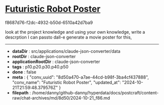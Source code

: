 # [Futuristic Robot Poster](https://claude.ai/chat/8d50a470-a7ae-44cd-b98f-3ba4cf437888)

f8687d76-f2dc-4932-b50d-6510a42d7ba9

look at the project knowledge and using your own knowledge, write a descrption I can passto dall-e  generate a movie poster for this,

---

* **dataDir** : src/applications/claude-json-converter/data
* **rootDir** : claude-json-converter
* **applicationRootDir** : claude-json-converter
* **tags** : p10.p20.p30.p40.p50
* **done** : false
* **meta** : {
  "conv_uuid": "8d50a470-a7ae-44cd-b98f-3ba4cf437888",
  "conv_name": "Futuristic Robot Poster",
  "updated_at": "2024-10-21T21:59:48.379576Z"
}
* **filepath** : /home/danny/github-danny/hyperdata/docs/postcraft/content-raw/chat-archives/md/8d50/2024-10-21_f86.md